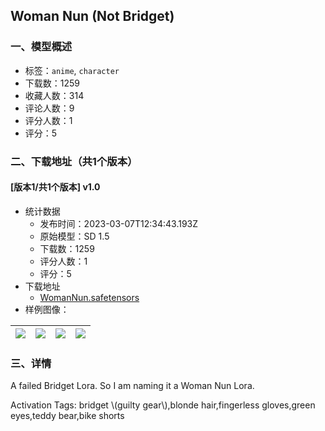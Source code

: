 ## Woman Nun (Not Bridget)
### 一、模型概述

- 标签：`anime`, `character`
- 下载数：1259
- 收藏人数：314
- 评论人数：9
- 评分人数：1
- 评分：5

### 二、下载地址（共1个版本）

#### [版本1/共1个版本] v1.0

- 统计数据
  - 发布时间：2023-03-07T12:34:43.193Z
  - 原始模型：SD 1.5
  - 下载数：1259
  - 评分人数：1
  - 评分：5
- 下载地址
  - [WomanNun.safetensors](https://civitai.com/api/download/models/18912)
- 样例图像：

| <img src="https://image.civitai.com/xG1nkqKTMzGDvpLrqFT7WA/09b6d570-af0a-415e-503f-298ae5e5ee00/width=450/208657.jpeg" /> | <img src="https://image.civitai.com/xG1nkqKTMzGDvpLrqFT7WA/cfa20ed5-fbe1-4a61-42fc-6da6a8229400/width=450/208656.jpeg" /> | <img src="https://image.civitai.com/xG1nkqKTMzGDvpLrqFT7WA/e41d6334-0bbf-4711-04df-e802f15da700/width=450/208655.jpeg" /> | <img src="https://image.civitai.com/xG1nkqKTMzGDvpLrqFT7WA/ab48dd80-fe7b-4d3a-8d3b-da2981aa7200/width=450/208654.jpeg" /> |
| ---- | ---- | ---- | ---- |


### 三、详情
<p>A failed Bridget Lora. So I am naming it a Woman Nun Lora.</p><p></p><p>Activation Tags: bridget \(guilty gear\),blonde hair,fingerless gloves,green eyes,teddy bear,bike shorts</p>